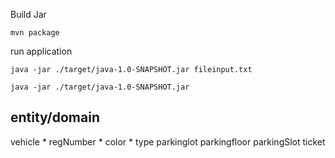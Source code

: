 Build Jar
```
mvn package
```


run application
```
java -jar ./target/java-1.0-SNAPSHOT.jar fileinput.txt

java -jar ./target/java-1.0-SNAPSHOT.jar
```

entity/domain
------------

vehicle
    * regNumber
    * color
    * type
parkinglot
parkingfloor
parkingSlot
ticket
